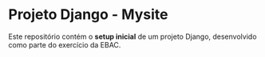 #  Projeto Django - Mysite

Este repositório contém o **setup inicial** de um projeto Django, desenvolvido como parte do exercício da EBAC.
